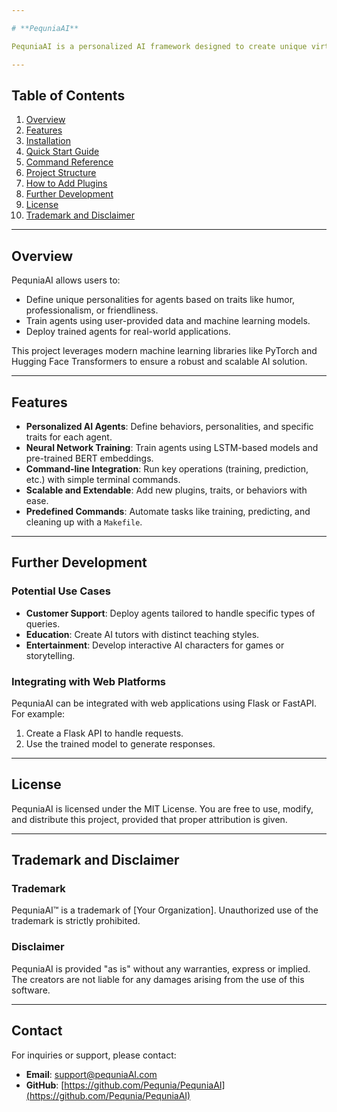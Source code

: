 ```yaml
---

# **PequniaAI**

PequniaAI is a personalized AI framework designed to create unique virtual agents with distinct personalities, behaviors, and communication styles. Users can train their AI agents using custom data, define specific traits, and deploy the agents for various purposes like customer support, education, or entertainment.

---
```


## **Table of Contents**

1. [Overview](#overview)
2. [Features](#features)
3. [Installation](#installation)
4. [Quick Start Guide](#quick-start-guide)
5. [Command Reference](#command-reference)
6. [Project Structure](#project-structure)
7. [How to Add Plugins](#how-to-add-plugins)
8. [Further Development](#further-development)
9. [License](#license)
10. [Trademark and Disclaimer](#trademark-and-disclaimer)

---

## **Overview**

PequniaAI allows users to:
- Define unique personalities for agents based on traits like humor, professionalism, or friendliness.
- Train agents using user-provided data and machine learning models.
- Deploy trained agents for real-world applications.

This project leverages modern machine learning libraries like PyTorch and Hugging Face Transformers to ensure a robust and scalable AI solution.

---

## **Features**

- **Personalized AI Agents**: Define behaviors, personalities, and specific traits for each agent.
- **Neural Network Training**: Train agents using LSTM-based models and pre-trained BERT embeddings.
- **Command-line Integration**: Run key operations (training, prediction, etc.) with simple terminal commands.
- **Scalable and Extendable**: Add new plugins, traits, or behaviors with ease.
- **Predefined Commands**: Automate tasks like training, predicting, and cleaning up with a `Makefile`.


---

## **Further Development**

### **Potential Use Cases**
- **Customer Support**: Deploy agents tailored to handle specific types of queries.
- **Education**: Create AI tutors with distinct teaching styles.
- **Entertainment**: Develop interactive AI characters for games or storytelling.

### **Integrating with Web Platforms**
PequniaAI can be integrated with web applications using Flask or FastAPI. For example:
1. Create a Flask API to handle requests.
2. Use the trained model to generate responses.

---

## **License**

PequniaAI is licensed under the MIT License. You are free to use, modify, and distribute this project, provided that proper attribution is given.

---

## **Trademark and Disclaimer**

### **Trademark**
PequniaAI™ is a trademark of [Your Organization]. Unauthorized use of the trademark is strictly prohibited.

### **Disclaimer**
PequniaAI is provided "as is" without any warranties, express or implied. The creators are not liable for any damages arising from the use of this software.

---

## **Contact**

For inquiries or support, please contact:
- **Email**: support@pequniaAI.com
- **GitHub**: [https://github.com/Pequnia/PequniaAI](https://github.com/Pequnia/PequniaAI)